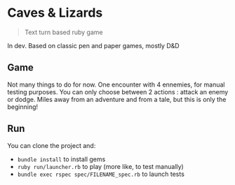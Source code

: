 # Caves & Lizards
> Text turn based ruby game

In dev.
Based on classic pen and paper games, mostly D&D

## Game
Not many things to do for now.
One encounter with 4 ennemies, for manual testing purposes.
You can only choose between 2 actions : attack an enemy or dodge. Miles away from an adventure and from a tale, but this is only the beginning!

## Run
You can clone the project and:
- `bundle install` to install gems
- `ruby run/launcher.rb` to play (more like, to test manually)
- `bundle exec rspec spec/FILENAME_spec.rb` to launch tests
